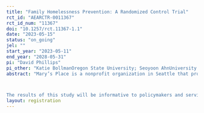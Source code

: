 ```yaml
---
title: "Family Homelessness Prevention: A Randomized Control Trial"
rct_id: "AEARCTR-0011367"
rct_id_num: "11367"
doi: "10.1257/rct.11367-1.1"
date: "2023-05-15"
status: "on_going"
jel: ""
start_year: "2023-05-11"
end_year: "2028-05-31"
pi: "David Phillips"
pi_other: "Katie BollmanOregon State University; Seoyoon AhnUniversity of Notre Dame"
abstract: "Mary’s Place is a nonprofit organization in Seattle that provides services to women and families with current and previous experience of homelessness with the goal of ensuring that no child sleeps outside. They are launching a new homelessness prevention service informed by Santa Clara County’s homelessness prevention program. Because the past policy focus has primarily been on treatment, there is little evidence about which prevention programs work best and for whom. Our research project attempts to address this gap in the research by comparing the efficacy and cost effectiveness of prevention as a whole as well as comparing two different prevention strategies within the sample population. First, when services are oversubscribed due to budget and staffing limits, Mary’s Place will use random assignment to determine who is served first. Comparing people higher and lower on the waitlist will measure the effectiveness of receiving assistance. Second, we will use a lottery among program participants to measure the effectiveness of (1) intensive homelessness prevention services with a large cap on financial assistance and access to repeat assistance relative to (2) a traditional model of a smaller-capped, one-time financial assistance. Thus, the primary difference between the services provided to the two groups will be the intensity of financial assistance.

The results of this study will be informative to policymakers and service providers in other communities that are interested in the most effective means of homelessness prevention. Enrollment began in May of 2023 and will continue until we have enrolled approximately 3,708 households.  Researchers had not received data on outcomes at the time of filing of this pre-analysis plan. Given the potentially wide-ranging effect of homelessness prevention, we identified three outcome domains for study: (a) receipt of services, (b) housing stability, and (c) family and child well-being."
layout: registration
---
```


